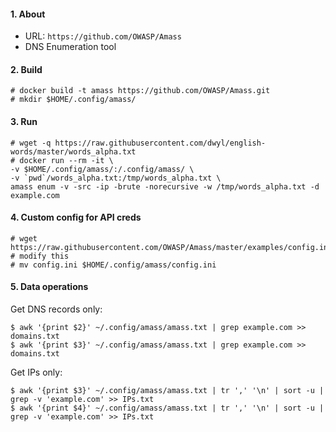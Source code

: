 #### 1. About

- URL: `https://github.com/OWASP/Amass`
- DNS Enumeration tool


#### 2. Build
```
# docker build -t amass https://github.com/OWASP/Amass.git
# mkdir $HOME/.config/amass/
```


#### 3. Run
```
# wget -q https://raw.githubusercontent.com/dwyl/english-words/master/words_alpha.txt
# docker run --rm -it \
-v $HOME/.config/amass/:/.config/amass/ \
-v `pwd`/words_alpha.txt:/tmp/words_alpha.txt \
amass enum -v -src -ip -brute -norecursive -w /tmp/words_alpha.txt -d example.com
```


#### 4. Custom config for API creds
```
# wget https://raw.githubusercontent.com/OWASP/Amass/master/examples/config.ini # modify this
# mv config.ini $HOME/.config/amass/config.ini
```

#### 5. Data operations

Get DNS records only:
```
$ awk '{print $2}' ~/.config/amass/amass.txt | grep example.com >> domains.txt
$ awk '{print $3}' ~/.config/amass/amass.txt | grep example.com >> domains.txt
```

Get IPs only:
```
$ awk '{print $3}' ~/.config/amass/amass.txt | tr ',' '\n' | sort -u | grep -v 'example.com' >> IPs.txt
$ awk '{print $4}' ~/.config/amass/amass.txt | tr ',' '\n' | sort -u | grep -v 'example.com' >> IPs.txt
```


